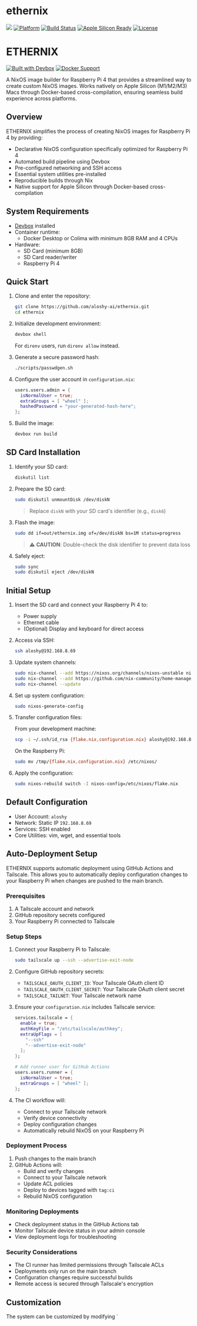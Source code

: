 # ethernix

[![](https://img.shields.io/badge/aloshy.🅰🅸-000000.svg?style=for-the-badge)](https://aloshy.ai)
[![Platform](https://img.shields.io/badge/PLATFORM-LINUX-FCC624.svg?style=for-the-badge&logo=linux)](https://github.com/aloshy-ai/ethernix)
[![Build Status](https://img.shields.io/badge/BUILD-PASSING-success.svg?style=for-the-badge&logo=github)](https://github.com/aloshy-ai/ethernix/actions)
[![Apple Silicon Ready](https://img.shields.io/badge/Apple%20Silicon-Ready-success?logo=apple&logoColor=white)](https://github.com/aloshy-ai/ethernix)
[![License](https://img.shields.io/badge/LICENSE-MIT-yellow.svg?style=for-the-badge)](https://opensource.org/licenses/MIT)

# ETHERNIX

[![Built with Devbox](https://www.jetify.com/img/devbox/shield_galaxy.svg)](https://www.jetify.com/devbox/docs/contributor-quickstart/)
[![Docker Support](https://img.shields.io/badge/Docker-Enabled-2496ED?logo=docker&logoColor=white)](https://github.com/aloshy-ai/ethernix)

A NixOS image builder for Raspberry Pi 4 that provides a streamlined way to create custom NixOS images. Works natively on Apple Silicon (M1/M2/M3) Macs through Docker-based cross-compilation, ensuring seamless build experience across platforms.

## Overview

ETHERNIX simplifies the process of creating NixOS images for Raspberry Pi 4 by providing:

- Declarative NixOS configuration specifically optimized for Raspberry Pi 4
- Automated build pipeline using Devbox
- Pre-configured networking and SSH access
- Essential system utilities pre-installed
- Reproducible builds through Nix
- Native support for Apple Silicon through Docker-based cross-compilation

## System Requirements

- [Devbox](https://www.jetify.com/docs/devbox/installing_devbox) installed
- Container runtime:
  - Docker Desktop or Colima with minimum 8GB RAM and 4 CPUs
- Hardware:
  - SD Card (minimum 8GB)
  - SD Card reader/writer
  - Raspberry Pi 4

## Quick Start

1. Clone and enter the repository:
   ```bash
   git clone https://github.com/aloshy-ai/ethernix.git
   cd ethernix
   ```

2. Initialize development environment:
   ```bash
   devbox shell
   ```
   For `direnv` users, run `direnv allow` instead.

3. Generate a secure password hash:
   ```bash
   ./scripts/passwdgen.sh
   ```

4. Configure the user account in `configuration.nix`:
   ```nix
   users.users.admin = {
     isNormalUser = true;
     extraGroups = [ "wheel" ];
     hashedPassword = "your-generated-hash-here";
   };
   ```

5. Build the image:
   ```bash
   devbox run build
   ```

## SD Card Installation

1. Identify your SD card:
   ```bash
   diskutil list
   ```

2. Prepare the SD card:
   ```bash
   sudo diskutil unmountDisk /dev/diskN
   ```
   > Replace `diskN` with your SD card's identifier (e.g., `disk6`)

3. Flash the image:
   ```bash
   sudo dd if=out/ethernix.img of=/dev/diskN bs=1M status=progress
   ```
   > ⚠️ **CAUTION**: Double-check the disk identifier to prevent data loss

4. Safely eject:
   ```bash
   sudo sync
   sudo diskutil eject /dev/diskN
   ```

## Initial Setup

1. Insert the SD card and connect your Raspberry Pi 4 to:
   - Power supply
   - Ethernet cable
   - (Optional) Display and keyboard for direct access

2. Access via SSH:
   ```bash
   ssh aloshy@192.168.8.69
   ```

3. Update system channels:
   ```bash
   sudo nix-channel --add https://nixos.org/channels/nixos-unstable nixos
   sudo nix-channel --add https://github.com/nix-community/home-manager/archive/master.tar.gz home-manager
   sudo nix-channel --update
   ```

4. Set up system configuration:
   ```bash
   sudo nixos-generate-config
   ```

5. Transfer configuration files:
   
   From your development machine:
   ```bash
   scp -i ~/.ssh/id_rsa {flake.nix,configuration.nix} aloshy@192.168.8.69:/tmp/
   ```

   On the Raspberry Pi:
   ```bash
   sudo mv /tmp/{flake.nix,configuration.nix} /etc/nixos/
   ```

6. Apply the configuration:
   ```bash
   sudo nixos-rebuild switch -I nixos-config=/etc/nixos/flake.nix
   ```

## Default Configuration

- User Account: `aloshy`
- Network: Static IP `192.168.8.69`
- Services: SSH enabled
- Core Utilities: vim, wget, and essential tools

## Auto-Deployment Setup

ETHERNIX supports automatic deployment using GitHub Actions and Tailscale. This allows you to automatically deploy configuration changes to your Raspberry Pi when changes are pushed to the main branch.

### Prerequisites

1. A Tailscale account and network
2. GitHub repository secrets configured
3. Your Raspberry Pi connected to Tailscale

### Setup Steps

1. Connect your Raspberry Pi to Tailscale:
   ```bash
   sudo tailscale up --ssh --advertise-exit-node
   ```

2. Configure GitHub repository secrets:
   - `TAILSCALE_OAUTH_CLIENT_ID`: Your Tailscale OAuth client ID
   - `TAILSCALE_OAUTH_CLIENT_SECRET`: Your Tailscale OAuth client secret
   - `TAILSCALE_TAILNET`: Your Tailscale network name

3. Ensure your `configuration.nix` includes Tailscale service:
   ```nix
   services.tailscale = {
     enable = true;
     authKeyFile = "/etc/tailscale/authkey";
     extraUpFlags = [
       "--ssh"
       "--advertise-exit-node"
     ];
   };

   # Add runner user for GitHub Actions
   users.users.runner = {
     isNormalUser = true;
     extraGroups = [ "wheel" ];
   };
   ```

4. The CI workflow will:
   - Connect to your Tailscale network
   - Verify device connectivity
   - Deploy configuration changes
   - Automatically rebuild NixOS on your Raspberry Pi

### Deployment Process

1. Push changes to the main branch
2. GitHub Actions will:
   - Build and verify changes
   - Connect to your Tailscale network
   - Update ACL policies
   - Deploy to devices tagged with `tag:ci`
   - Rebuild NixOS configuration

### Monitoring Deployments

- Check deployment status in the GitHub Actions tab
- Monitor Tailscale device status in your admin console
- View deployment logs for troubleshooting

### Security Considerations

- The CI runner has limited permissions through Tailscale ACLs
- Deployments only run on the main branch
- Configuration changes require successful builds
- Remote access is secured through Tailscale's encryption

## Customization

The system can be customized by modifying `